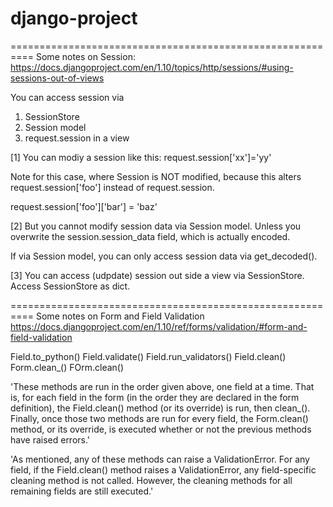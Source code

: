 # django-project
==========================================================
Some notes on Session:
https://docs.djangoproject.com/en/1.10/topics/http/sessions/#using-sessions-out-of-views

You can access session via 
1. SessionStore 
2. Session model 
3. request.session in a view

[1] You can modiy a session like this: request.session['xx']='yy'

Note for this case, where Session is NOT modified, because this alters request.session['foo'] instead of request.session.

request.session['foo']['bar'] = 'baz'



[2] But you cannot modify session data via Session model. Unless you overwrite the session.session_data field, which is actually encoded.

If via Session model, you can only access session data via get_decoded().

[3] You can access (udpdate) session out side a view via SessionStore.
Access SessionStore as dict.


==========================================================
Some notes on Form and Field Validation
https://docs.djangoproject.com/en/1.10/ref/forms/validation/#form-and-field-validation

Field.to_python()
Field.validate()
Field.run_validators()
Field.clean()
Form.clean_<fieldname>()
FOrm.clean()

'These methods are run in the order given above, one field at a time. That is, for each field in the form (in the order they are declared in the form definition), the Field.clean() method (or its override) is run, then clean_<fieldname>(). Finally, once those two methods are run for every field, the Form.clean() method, or its override, is executed whether or not the previous methods have raised errors.'

'As mentioned, any of these methods can raise a ValidationError. For any field, if the Field.clean() method raises a ValidationError, any field-specific cleaning method is not called. However, the cleaning methods for all remaining fields are still executed.'

